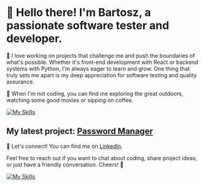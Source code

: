 # 👋 Hello there! I'm Bartosz, a passionate software tester and developer.


🌟 I love working on projects that challenge me and push the boundaries of what's possible. Whether it's front-end development with React or backend systems with Python, I'm always eager to learn and grow. One thing that truly sets me apart is my deep appreciation for software testing and quality assurance.

🚀 When I'm not coding, you can find me exploring the great outdoors, watching some good movies or sipping on coffee.


[![My Skills](https://skillicons.dev/icons?i=python,selenium,fastapi,mysql,vscode,git,linux,powershell)](https://www.linkedin.com/in/btnowakowski/)  

My latest project: [Password Manager](https://github.com/BtNowakowski/PasswordManager)  
---

🔗 Let's connect! You can find me on [LinkedIn]([https://www.linkedin.com/in/yourprofile](https://www.linkedin.com/in/btnowakowski/)).

Feel free to reach out if you want to chat about coding, share project ideas, or just have a friendly conversation. Cheers! 🎉

[![My Skills](https://skillicons.dev/icons?i=linkedin)](https://www.linkedin.com/in/btnowakowski/)

<!--
**BtNowakowski/BtNowakowski** is a ✨ _special_ ✨ repository because its `README.md` (this file) appears on your GitHub profile.

Here are some ideas to get you started:

- 🔭 I’m currently working on ...
- 🌱 I’m currently learning ...
- 👯 I’m looking to collaborate on ...
- 🤔 I’m looking for help with ...
- 💬 Ask me about ...
- 📫 How to reach me: ...
- 😄 Pronouns: ...
- ⚡ Fun fact: ...
-->

